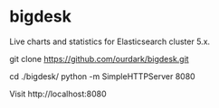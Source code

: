 # bigdesk
Live charts and statistics for Elasticsearch cluster 5.x.  


git clone https://github.com/ourdark/bigdesk.git


cd ./bigdesk/
python -m SimpleHTTPServer 8080


Visit http://localhost:8080


